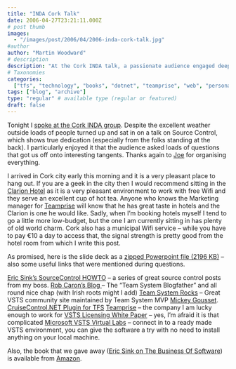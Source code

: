```yaml
---
title: "INDA Cork Talk"
date: 2006-04-27T23:21:11.000Z
# post thumb
images:
  - "/images/post/2006/04/2006-inda-cork-talk.jpg"
#author
author: "Martin Woodward"
# description
description: "At the Cork INDA talk, a passionate audience engaged deeply with Source Control discussions, showcasing dedication despite the lovely weather."
# Taxonomies
categories:
  ["tfs", "technology", "books", "dotnet", "teamprise", "web", "personal"]
tags: ["blog", "archive"]
type: "regular" # available type (regular or featured)
draft: false
---
```


Tonight I [spoke at the Cork INDA group](http://www.developers.ie/session.aspx?s=47). Despite the excellent weather outside loads of people turned up and sat in on a talk on Source Control, which shows true dedication (especially from the folks standing at the back). I particularly enjoyed it that the audience asked loads of questions that got us off onto interesting tangents. Thanks again to [Joe](http://developers.ie/blogs/joegill/) for organising everything.

I arrived in Cork city early this morning and it is a very pleasant place to hang out. If you are a geek in the city then I would recommend sitting in the [Clarion Hotel](http://www.clarioncork.com/) as it is a very pleasant environment to work with free Wifi and they serve an excellent cup of hot tea. Anyone who knows the Marketing manager for [Teamprise](http://www.teamprise.com/) will know that he has great taste in hotels and the Clarion is one he would like. Sadly, when I’m booking hotels myself I tend to go a little more low-budget, but the one I am currently sitting in has plenty of old world charm. Cork also has a municipal Wifi service – while you have to pay €10 a day to access that, the signal strength is pretty good from the hotel room from which I write this post.

As promised, here is the slide deck as a [zipped Powerpoint file (2196 KB)](http://www.woodwardweb.com/blog/SourceControl101WithTFS_CORK.zip) – also some useful links that were mentioned during questions.

[Eric Sink’s SourceControl HOWTO](http://software.ericsink.com/scm/source_control.html) – a series of great source control posts from my boss.
[Rob Caron’s Blog ](http://blogs.msdn.com/robcaron/default.aspx)– The “Team System Blogfather” and all round nice chap (with Irish roots might I add)
[Team System Rocks](http://teamsystemrocks.com/default.aspx) – Great VSTS community site maintained by Team System MVP [Mickey Gousset](http://teamsystemrocks.com/blogs/mickey_gousset/default.aspx).
[CruiseControl.NET Plugin for TFS](http://vstsplugins.sourceforge.net/)
[Teamprise](http://www.teamprise.com/) – the company I am lucky enough to work for
[VSTS Licensing White Paper](http://www.microsoft.com/downloads/details.aspx?familyid=1FA86E00-F0A3-4290-9DA9-6E0378A3A3C5&displaylang=en) – yes, I’m afraid it is that complicated
[Microsoft VSTS Virtual Labs](http://www.microsoftvirtuallabs.com/express/registration.aspx?LabId=5ede642a-f4e7-4c3a-8d5b-82d3d7540a19) – connect in to a ready made VSTS environment, you can give the software a try with no need to install anything on your local machine.

Also, the book that we gave away ([Eric Sink on The Business Of Software](http://www.amazon.co.uk/exec/obidos/ASIN/1590596234/woodwardwebcom)) is available from [Amazon](http://www.amazon.co.uk/exec/obidos/ASIN/1590596234/woodwardwebcom).
